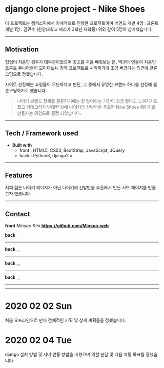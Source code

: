 # django clone project - Nike Shoes

이 프로젝트는 캠퍼스픽에서 자체적으로 진행한 프로젝트이며
백엔드 개발 4명 :
프론트 개발 1명 : 김민수 (한양대학교 에리카 3학년 재학중)
위와 같이 5명이 참가했습니다.

---

## Motivation

협업이 처음인 경우가 대부분이었으며 장고를 처음 배워보는 분, 백과의 연동이 처음인 프론트 주니어들이 모이다보니
창작 프로젝트로 시작하기에 조금 버겁다는 의견에 클론코딩으로 정했습니다.

사이트 선정에는 쇼핑몰이 무난하다고 판단, 그 중에서 유명한 브랜드 하나를 선정해 클론코딩하기로 했습니다.

> 나이키 브랜드 전체를 클론하기에는 한 달이라는 기간이 조금 짧다고 느껴지기도 했고 카테고리가 방대한 탓에
> 나이키의 신발만을 추출한 Nike Shoes 페이지를 만들자는 의견으로 결정 되었습니다.

---

## Tech / Framework used

- **Built with**
  - front : HTML5, CSS3, BootStrap, JavaScript, JQuery
  - back : Python3, django2.x

---

## Features

저희 팀은 나이키 페이지가 아닌
나이키의 신발만을 추출해서 만든 서브 페이지를 만들고자 했습니다.

---

## Contact

**front** _Minsoo Kim_
**https://github.com/Minsoo-web**

**back** \_\_

---

**back** \_\_

---

**back** \_\_

---

**back** \_\_

---

---

# 2020 02 02 Sun

처음 오프라인으로 만나 전체적인 기획 및 상세 계획들을 정했습니다.

# 2020 02 04 Tue

django 설치 방법 및 서버 연동 방법을 배웠으며
역할 분담 및 다음 미팅 목표를 정했습니다.
